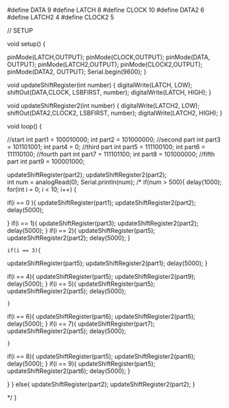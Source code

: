 #define DATA 9
#define LATCH 8
#define CLOCK 10
#define DATA2 6
#define LATCH2 4
#define CLOCK2 5

// SETUP

void setup() {


  pinMode(LATCH,OUTPUT);
  pinMode(CLOCK,OUTPUT);
  pinMode(DATA, OUTPUT);
  pinMode(LATCH2,OUTPUT);
  pinMode(CLOCK2,OUTPUT);
  pinMode(DATA2, OUTPUT);
  Serial.begin(9600); 
}

void updateShiftRegister(int number)
{
digitalWrite(LATCH, LOW);
shiftOut(DATA,CLOCK, LSBFIRST, number);
digitalWrite(LATCH, HIGH);
}

void updateShiftRegister2(int number)
{
digitalWrite(LATCH2, LOW);
shiftOut(DATA2,CLOCK2, LSBFIRST, number);
digitalWrite(LATCH2, HIGH);
}



void loop()
{

    


 
  //start
  int part1 = 100010000;
  int part2 = 101000000;
  //second part
  int part3 = 101101001;
  int part4 = 0;
  //third part
  int part5 = 111100100;
  int part6 = 111110100;
  //fourth part
   int part7 = 111101100;
   int part8 = 101000000;
   //fifth part
   int part9 = 100001000;
   
  updateShiftRegister(part2);
  updateShiftRegister2(part2);   
  int num = analogRead(0);
  Serial.println(num);
  /*
  if(num > 500){
    delay(1000);
      for(int i = 0; i < 10; i++) {
  
   if(i == 0 ){
    updateShiftRegister(part1);
    updateShiftRegister2(part2);
    delay(5000);
    
  }
  if(i == 1){
  updateShiftRegister(part3);
  updateShiftRegister2(part2);
    delay(5000);
 }
  if(i == 2){
     updateShiftRegister(part5);
    updateShiftRegister2(part2);
    delay(5000);
    }
 
    if(i == 3){
   updateShiftRegister(part5);
   updateShiftRegister2(part1);
   delay(5000);
      }

   if(i == 4){
   updateShiftRegister(part5);
   updateShiftRegister2(part9);
   delay(5000);
      }
     if(i == 5){
   updateShiftRegister(part5);
   updateShiftRegister2(part5);
   delay(5000);
  
    }
   
   
   if(i == 6){
   updateShiftRegister(part6);
   updateShiftRegister2(part5);
   delay(5000);
}
 if(i == 7){
   updateShiftRegister(part7);
   updateShiftRegister2(part5);
   delay(5000);
 
    }

  if(i == 8){
   updateShiftRegister(part5);
   updateShiftRegister2(part6);
   delay(5000);
}
 if(i == 9){
   updateShiftRegister(part5);
   updateShiftRegister2(part6);
   delay(5000);
    }

}
  }
else{
    updateShiftRegister(part2);
  updateShiftRegister2(part2);
}

*/
}
  
  

  

 

